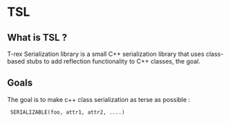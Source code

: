 # TSL 
## What is TSL ?
T-rex Serialization library is a small C++ serialization library that uses
class-based stubs to add reflection functionality to C++ classes, the goal.

## Goals

The goal is to make c++ class serialization as terse as possible :

``` SERIALIZABLE(foo, attr1, attr2, ....)```
	

	 
